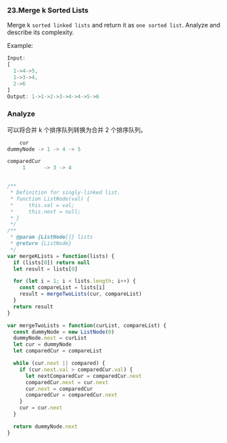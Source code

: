 ### 23.Merge k Sorted Lists

Merge k `sorted linked lists` and return it as `one sorted list`. Analyze and describe its complexity.

Example:

```js
Input:
[
  1->4->5,
  1->3->4,
  2->6
]
Output: 1->1->2->3->4->4->5->6
```

### Analyze

可以将合并 k 个排序队列转换为合并 2 个排序队列。

```js
    cur
dummyNode -> 1 -> 4 -> 5

comparedCur
     1      -> 3 -> 4



```

```js
/**
 * Definition for singly-linked list.
 * function ListNode(val) {
 *     this.val = val;
 *     this.next = null;
 * }
 */
/**
 * @param {ListNode[]} lists
 * @return {ListNode}
 */
var mergeKLists = function(lists) {
  if (lists[0]) return null
  let result = lists[0]

  for (let i = 1; i < lists.length; i++) {
    const compareList = lists[i]
    result = mergeTwoLists(cur, compareList)
  }
  return result
}

var mergeTwoLists = function(curList, compareList) {
  const dummyNode = new ListNode(0)
  dummyNode.next = curList
  let cur = dummyNode
  let comparedCur = compareList

  while (cur.next || compared) {
    if (cur.next.val > comparedCur.val) {
      let nextComparedCur = comparedCur.next
      comparedCur.next = cur.next
      cur.next = comparedCur
      comparedCur = comparedCur.next
    }
    cur = cur.next
  }

  return dummyNode.next
}
```